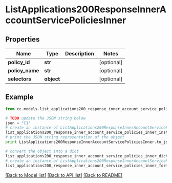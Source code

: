 # ListApplications200ResponseInnerAccountServicePoliciesInner


## Properties
Name | Type | Description | Notes
------------ | ------------- | ------------- | -------------
**policy_id** | **str** |  | [optional] 
**policy_name** | **str** |  | [optional] 
**selectors** | **object** |  | [optional] 

## Example

```python
from cc.models.list_applications200_response_inner_account_service_policies_inner import ListApplications200ResponseInnerAccountServicePoliciesInner

# TODO update the JSON string below
json = "{}"
# create an instance of ListApplications200ResponseInnerAccountServicePoliciesInner from a JSON string
list_applications200_response_inner_account_service_policies_inner_instance = ListApplications200ResponseInnerAccountServicePoliciesInner.from_json(json)
# print the JSON string representation of the object
print ListApplications200ResponseInnerAccountServicePoliciesInner.to_json()

# convert the object into a dict
list_applications200_response_inner_account_service_policies_inner_dict = list_applications200_response_inner_account_service_policies_inner_instance.to_dict()
# create an instance of ListApplications200ResponseInnerAccountServicePoliciesInner from a dict
list_applications200_response_inner_account_service_policies_inner_form_dict = list_applications200_response_inner_account_service_policies_inner.from_dict(list_applications200_response_inner_account_service_policies_inner_dict)
```
[[Back to Model list]](../README.md#documentation-for-models) [[Back to API list]](../README.md#documentation-for-api-endpoints) [[Back to README]](../README.md)


